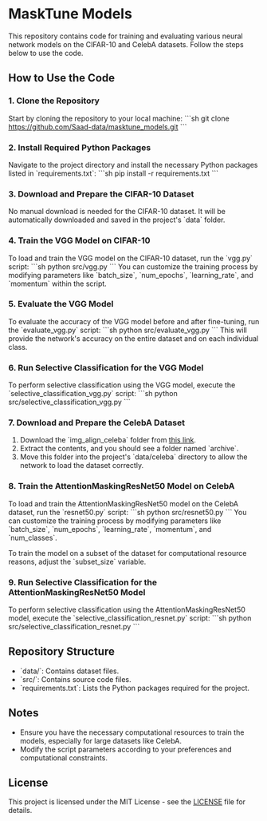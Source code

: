 
# MaskTune Models

This repository contains code for training and evaluating various neural network models on the CIFAR-10 and CelebA datasets. Follow the steps below to use the code.

## How to Use the Code

### 1. Clone the Repository
Start by cloning the repository to your local machine:
\`\`\`sh
git clone https://github.com/Saad-data/masktune_models.git
\`\`\`

### 2. Install Required Python Packages
Navigate to the project directory and install the necessary Python packages listed in \`requirements.txt\`:
\`\`\`sh
pip install -r requirements.txt
\`\`\`

### 3. Download and Prepare the CIFAR-10 Dataset
No manual download is needed for the CIFAR-10 dataset. It will be automatically downloaded and saved in the project's \`data\` folder.

### 4. Train the VGG Model on CIFAR-10
To load and train the VGG model on the CIFAR-10 dataset, run the \`vgg.py\` script:
\`\`\`sh
python src/vgg.py
\`\`\`
You can customize the training process by modifying parameters like \`batch_size\`, \`num_epochs\`, \`learning_rate\`, and \`momentum\` within the script.

### 5. Evaluate the VGG Model
To evaluate the accuracy of the VGG model before and after fine-tuning, run the \`evaluate_vgg.py\` script:
\`\`\`sh
python src/evaluate_vgg.py
\`\`\`
This will provide the network's accuracy on the entire dataset and on each individual class.

### 6. Run Selective Classification for the VGG Model
To perform selective classification using the VGG model, execute the \`selective_classification_vgg.py\` script:
\`\`\`sh
python src/selective_classification_vgg.py
\`\`\`

### 7. Download and Prepare the CelebA Dataset
1. Download the \`img_align_celeba\` folder from [this link](https://example.com).
2. Extract the contents, and you should see a folder named \`archive\`.
3. Move this folder into the project's \`data/celeba\` directory to allow the network to load the dataset correctly.

### 8. Train the AttentionMaskingResNet50 Model on CelebA
To load and train the AttentionMaskingResNet50 model on the CelebA dataset, run the \`resnet50.py\` script:
\`\`\`sh
python src/resnet50.py
\`\`\`
You can customize the training process by modifying parameters like \`batch_size\`, \`num_epochs\`, \`learning_rate\`, \`momentum\`, and \`num_classes\`.

To train the model on a subset of the dataset for computational resource reasons, adjust the \`subset_size\` variable.

### 9. Run Selective Classification for the AttentionMaskingResNet50 Model
To perform selective classification using the AttentionMaskingResNet50 model, execute the \`selective_classification_resnet.py\` script:
\`\`\`sh
python src/selective_classification_resnet.py
\`\`\`

## Repository Structure
- \`data/\`: Contains dataset files.
- \`src/\`: Contains source code files.
- \`requirements.txt\`: Lists the Python packages required for the project.

## Notes
- Ensure you have the necessary computational resources to train the models, especially for large datasets like CelebA.
- Modify the script parameters according to your preferences and computational constraints.

## License
This project is licensed under the MIT License - see the [LICENSE](LICENSE) file for details.
